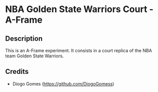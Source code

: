 # NBA Golden State Warriors Court - A-Frame

## Description

This is an A-Frame experiment. It consists in a court replica of the NBA team Golden State Warriors.

## Credits

- Diogo Gomes (https://github.com/DiogoGomess)
